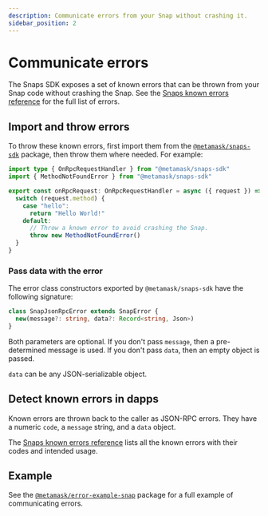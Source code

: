 ```yaml
---
description: Communicate errors from your Snap without crashing it.
sidebar_position: 2
---
```


# Communicate errors

The Snaps SDK exposes a set of known errors that can be thrown from your Snap code without crashing
the Snap.
See the [Snaps known errors reference](../reference/known-errors.md) for the full list of errors.

## Import and throw errors

To throw these known errors, first import them from the
[`@metamask/snaps-sdk`](https://github.com/MetaMask/snaps/tree/main/packages/snaps-sdk) package,
then throw them where needed.
For example:

```typescript title="index.ts"
import type { OnRpcRequestHandler } from "@metamask/snaps-sdk"
import { MethodNotFoundError } from "@metamask/snaps-sdk"

export const onRpcRequest: OnRpcRequestHandler = async ({ request }) => {
  switch (request.method) {
    case "hello":
      return "Hello World!"
    default:
      // Throw a known error to avoid crashing the Snap.
      throw new MethodNotFoundError()
  }
}
```

### Pass data with the error

The error class constructors exported by `@metamask/snaps-sdk` have the following signature:

```typescript
class SnapJsonRpcError extends SnapError {
  new(message?: string, data?: Record<string, Json>)
}
```

Both parameters are optional.
If you don't pass `message`, then a pre-determined message is used.
If you don't pass `data`, then an empty object is passed.

`data` can be any JSON-serializable object.

## Detect known errors in dapps

Known errors are thrown back to the caller as JSON-RPC errors.
They have a numeric `code`, a `message` string, and a `data` object.

The [Snaps known errors reference](../reference/known-errors.md) lists all the known errors with
their codes and intended usage.

## Example

See the [`@metamask/error-example-snap`](https://github.com/MetaMask/snaps/tree/main/packages/examples/packages/errors)
package for a full example of communicating errors.
